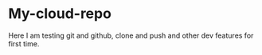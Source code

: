 # My-cloud-repo
Here I am testing git and github, clone and push and other dev features for first time.
